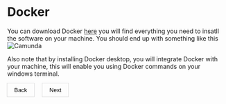 # Docker
<style>
    button {
        background-color: transparent;
        padding: 0.5rem 1rem;
        cursor: pointer;
        border: none;
        box-shadow: rgba(0, 0, 0, 0.02) 0px 1px 3px 0px, rgba(27, 31, 35, 0.15) 0px 0px 0px 1px;
    }
</style>
You can download Docker [here](https://docs.docker.com/desktop/install/windows-install/ "The #1 containerization software for developers and teams") you will find everything you need to insatll the software on your machine. 
You should end up with something like this
![Camunda]( 
https://www.docker.com/wp-content/uploads/2023/07/docker-desktop-421_f2-1110x653.png)


Also note that by installing Docker desktop, you will integrate Docker with your machine, this will enable you using Docker commands on your windows terminal.

<button href="">Back</button>
&nbsp;
&nbsp;
<button href="Docker.md">Next</button>